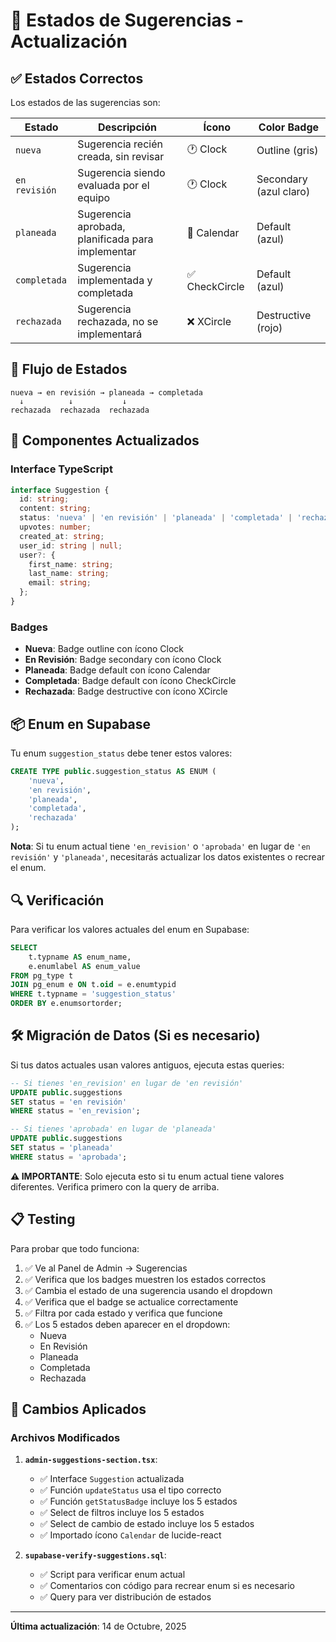 # 📝 Estados de Sugerencias - Actualización

## ✅ Estados Correctos

Los estados de las sugerencias son:

| Estado | Descripción | Ícono | Color Badge |
|--------|-------------|-------|-------------|
| `nueva` | Sugerencia recién creada, sin revisar | 🕐 Clock | Outline (gris) |
| `en revisión` | Sugerencia siendo evaluada por el equipo | 🕐 Clock | Secondary (azul claro) |
| `planeada` | Sugerencia aprobada, planificada para implementar | 📅 Calendar | Default (azul) |
| `completada` | Sugerencia implementada y completada | ✅ CheckCircle | Default (azul) |
| `rechazada` | Sugerencia rechazada, no se implementará | ❌ XCircle | Destructive (rojo) |

## 🔄 Flujo de Estados

```
nueva → en revisión → planeada → completada
  ↓          ↓           ↓
rechazada  rechazada  rechazada
```

## 🎨 Componentes Actualizados

### Interface TypeScript
```typescript
interface Suggestion {
  id: string;
  content: string;
  status: 'nueva' | 'en revisión' | 'planeada' | 'completada' | 'rechazada';
  upvotes: number;
  created_at: string;
  user_id: string | null;
  user?: {
    first_name: string;
    last_name: string;
    email: string;
  };
}
```

### Badges
- **Nueva**: Badge outline con ícono Clock
- **En Revisión**: Badge secondary con ícono Clock
- **Planeada**: Badge default con ícono Calendar
- **Completada**: Badge default con ícono CheckCircle
- **Rechazada**: Badge destructive con ícono XCircle

## 📦 Enum en Supabase

Tu enum `suggestion_status` debe tener estos valores:

```sql
CREATE TYPE public.suggestion_status AS ENUM (
    'nueva',
    'en revisión',
    'planeada',
    'completada',
    'rechazada'
);
```

**Nota**: Si tu enum actual tiene `'en_revision'` o `'aprobada'` en lugar de `'en revisión'` y `'planeada'`, necesitarás actualizar los datos existentes o recrear el enum.

## 🔍 Verificación

Para verificar los valores actuales del enum en Supabase:

```sql
SELECT 
    t.typname AS enum_name,
    e.enumlabel AS enum_value
FROM pg_type t 
JOIN pg_enum e ON t.oid = e.enumtypid  
WHERE t.typname = 'suggestion_status'
ORDER BY e.enumsortorder;
```

## 🛠️ Migración de Datos (Si es necesario)

Si tus datos actuales usan valores antiguos, ejecuta estas queries:

```sql
-- Si tienes 'en_revision' en lugar de 'en revisión'
UPDATE public.suggestions 
SET status = 'en revisión' 
WHERE status = 'en_revision';

-- Si tienes 'aprobada' en lugar de 'planeada'  
UPDATE public.suggestions 
SET status = 'planeada' 
WHERE status = 'aprobada';
```

**⚠️ IMPORTANTE**: Solo ejecuta esto si tu enum actual tiene valores diferentes. Verifica primero con la query de arriba.

## 📋 Testing

Para probar que todo funciona:

1. ✅ Ve al Panel de Admin → Sugerencias
2. ✅ Verifica que los badges muestren los estados correctos
3. ✅ Cambia el estado de una sugerencia usando el dropdown
4. ✅ Verifica que el badge se actualice correctamente
5. ✅ Filtra por cada estado y verifica que funcione
6. ✅ Los 5 estados deben aparecer en el dropdown:
   - Nueva
   - En Revisión
   - Planeada
   - Completada
   - Rechazada

## 🎯 Cambios Aplicados

### Archivos Modificados

1. **`admin-suggestions-section.tsx`**:
   - ✅ Interface `Suggestion` actualizada
   - ✅ Función `updateStatus` usa el tipo correcto
   - ✅ Función `getStatusBadge` incluye los 5 estados
   - ✅ Select de filtros incluye los 5 estados
   - ✅ Select de cambio de estado incluye los 5 estados
   - ✅ Importado ícono `Calendar` de lucide-react

2. **`supabase-verify-suggestions.sql`**:
   - ✅ Script para verificar enum actual
   - ✅ Comentarios con código para recrear enum si es necesario
   - ✅ Query para ver distribución de estados

---

**Última actualización**: 14 de Octubre, 2025

